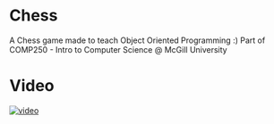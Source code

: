 # Chess
A Chess game made to teach Object Oriented Programming :) Part of COMP250 - Intro to Computer Science @ McGill University

# Video
[![video](https://img.youtube.com/vi/videoIDHere/default.jpg)](https://youtu.be/videoIDHere)
